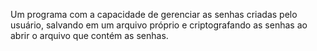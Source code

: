Um programa com a capacidade de gerenciar as senhas criadas pelo usuário, salvando em um arquivo próprio e criptografando as senhas ao abrir o arquivo que contém as senhas.

